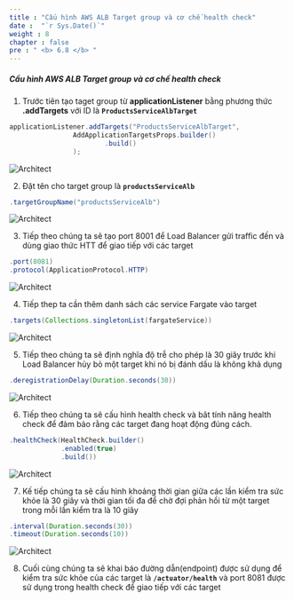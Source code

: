 ```yaml
---
title : "Cấu hình AWS ALB Target group và cơ chế health check"
date :  "`r Sys.Date()`" 
weight : 8
chapter : false
pre : " <b> 6.8 </b> "
---
```


##### Cầu hình AWS ALB Target group và cơ chế health check
1. Trước tiên tạo taget group từ **applicationListener** bằng phương thức **.addTargets** với ID là **```ProductsServiceAlbTarget```**

```java
applicationListener.addTargets("ProductsServiceAlbTarget",
                AddApplicationTargetsProps.builder()
                        .build()
                );
```
![Architect](/images/6/configTarget/01.png?featherlight=false&width=60pc)

2. Đặt tên cho target group là **```productsServiceAlb```**

```java
.targetGroupName("productsServiceAlb")
```
![Architect](/images/6/configTarget/02.png?featherlight=false&width=60pc)

3. Tiếp theo chúng ta sẽ tạo port 8001 để Load Balancer gửi traffic đến và dùng giao thức HTT để giao tiếp với các target

```java
.port(8081)
.protocol(ApplicationProtocol.HTTP)
```

![Architect](/images/6/configTarget/03.png?featherlight=false&width=60pc)

4. Tiếp thep ta cần thêm  danh sách các service Fargate vào target

```java
.targets(Collections.singletonList(fargateService))
```

![Architect](/images/6/configTarget/04.png?featherlight=false&width=60pc)

5. Tiếp theo chúng ta sẽ định nghĩa độ trễ cho phép là 30 giây trước khi Load Balancer hủy bỏ một target khi nó bị đánh dấu là không khả dụng

```java
.deregistrationDelay(Duration.seconds(30))
```

![Architect](/images/6/configTarget/05.png?featherlight=false&width=60pc)

6. Tiếp theo chúng ta sẽ cấu hình health check và bât tính năng health check để đảm bảo rằng các target đang hoạt động đúng cách.

```java
.healthCheck(HealthCheck.builder()
             .enabled(true)
             .build())
```

![Architect](/images/6/configTarget/06.png?featherlight=false&width=60pc)

7. Kế tiếp chúng ta sẽ cấu hình khoảng thời gian giữa các lần kiểm tra sức khỏe là 30 giây và thời gian tối đa để chờ đợi phản hồi từ một target trong mỗi lần kiểm tra là 10 giây

```java
.interval(Duration.seconds(30))
.timeout(Duration.seconds(10))
```
![Architect](/images/6/configTarget/07.png?featherlight=false&width=60pc)

8. Cuối cùng chúng ta sẽ khai báo đường dẫn(endpoint) được sử dụng để kiểm tra sức khỏe của các target là **```/actuator/health```** và port 8081 được sử dụng trong health check để giao tiếp với các target

